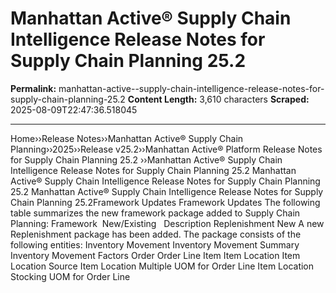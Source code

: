 # Manhattan Active® Supply Chain Intelligence Release Notes for Supply Chain Planning 25.2

**Permalink:** manhattan-active--supply-chain-intelligence-release-notes-for-supply-chain-planning-25.2
**Content Length:** 3,610 characters
**Scraped:** 2025-08-09T22:47:36.518045

---

Home&rsaquo;&rsaquo;Release Notes&rsaquo;&rsaquo;Manhattan Active® Supply Chain Planning&rsaquo;&rsaquo;2025&rsaquo;&rsaquo;Release v25.2&rsaquo;&rsaquo;Manhattan Active® Platform Release Notes for Supply Chain Planning 25.2 ››Manhattan Active® Supply Chain Intelligence Release Notes for Supply Chain Planning 25.2 Manhattan Active® Supply Chain Intelligence Release Notes for Supply Chain Planning 25.2 Manhattan Active® Supply Chain Intelligence Release Notes for Supply Chain Planning 25.2Framework Updates Framework Updates The following table summarizes the new framework package added to Supply Chain Planning: Framework &nbsp;New/Existing&nbsp; &nbsp;Description Replenishment New A new Replenishment package has been added. The package consists of the following entities: Inventory Movement Inventory Movement Summary Inventory Movement Factors Order Order Line Item Item Location Item Location Source Item Location Multiple UOM for Order Line Item Location Stocking UOM for Order Line &nbsp;